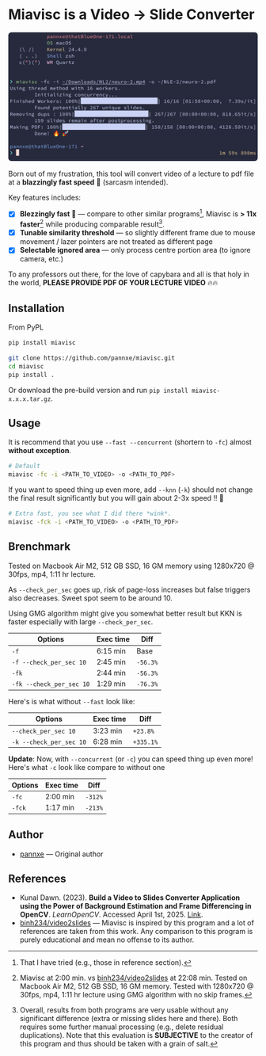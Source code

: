 # Miavisc is a Video → Slide Converter

![Screenshot](./img/image.png)

Born out of my frustration, this tool will convert video of a lecture to pdf file at a **blazzingly fast speed** 🚀 (sarcasm intended).

Key features includes:

- [x] **Blezzingly fast 🚀** — compare to other similar programs[^3], Miavisc is **> 11x faster**[^4] while producing comparable result[^5].
- [x] **Tunable similarity threshold** — so slightly different frame due to mouse movement / lazer pointers are not treated as different page
- [x] **Selectable ignored area** — only process centre portion area (to ignore camera, etc.)

[^3]: That I have tried (e.g., those in reference section).
[^4]: Miavisc at 2:00 min. vs [binh234/video2slides](https://github.com/binh234/video2slides) at 22:08 min. Tested on Macbook Air M2, 512 GB SSD, 16 GM memory. Tested with 1280x720 @ 30fps, mp4, 1:11 hr lecture using GMG algorithm with no skip frames.
[^5]:
    Overall, results from both programs are very usable without any significant difference (extra or missing slides here and there).
    Both requires some further manual processing (e.g., delete residual duplications).
    Note that this evaluation is **SUBJECTIVE** to the creator of this program and thus should be taken with a grain of salt.

To any professors out there, for the love of capybara and all is that holy in the world, **PLEASE PROVIDE PDF OF YOUR LECTURE VIDEO** 🔥🔥

## Installation

From PyPL
```bash
pip install miavisc
```

```bash
git clone https://github.com/pannxe/miavisc.git
cd miavisc
pip install .
```

Or download the pre-build version and run `pip install miavisc-x.x.x.tar.gz`.

## Usage

It is recommend that you use `--fast --concurrent` (shortern to `-fc`) almost **without exception**.

```bash
# Default
miavisc -fc -i <PATH_TO_VIDEO> -o <PATH_TO_PDF>
```

If you want to speed thing up even more, add `--knn` (`-k`) should not change the final result significantly but you will gain about 2-3x speed !! 🚀

```bash
# Extra fast, you see what I did there *wink*.
miavisc -fck -i <PATH_TO_VIDEO> -o <PATH_TO_PDF>
```

## Brenchmark

Tested on Macbook Air M2, 512 GB SSD, 16 GM memory using 1280x720 @ 30fps, mp4, 1:11 hr lecture.

As `--check_per_sec` goes up, risk of page-loss increases but false triggers also decreases. Sweet spot seem to be around 10.

Using GMG algorithm might give you somewhat better result but KKN is faster especially with large `--check_per_sec`.

| Options                  | Exec time | Diff     |
| ------------------------ | --------- | -------- |
| `-f`                     | 6:15 min  | Base     |
| `-f --check_per_sec 10`  | 2:45 min  | `-56.3%` |
| `-fk`                    | 2:44 min  | `-56.3%` |
| `-fk --check_per_sec 10` | 1:29 min  | `-76.3%` |

Here's is what without `--fast` look like:

| Options                 | Exec time | Diff      |
| ----------------------- | --------- | --------- |
| `--check_per_sec 10`    | 3:23 min  | `+23.8%`  |
| `-k --check_per_sec 10` | 6:28 min  | `+335.1%` |

**Update**: Now, with `--concurrent` (or `-c`) you can speed thing up even more! Here's what  `-c` look like compare to without one

| Options | Exec time | Diff    |
| ------- | --------- | ------- |
| `-fc`   | 2:00 min  | `-312%` |
| `-fck`  | 1:17 min  | `-213%` |

## Author

- [pannxe](https://github.com/pannxe) — Original author

## References

- Kunal Dawn. (2023). **Build a Video to Slides Converter Application using the Power of Background Estimation and Frame Differencing in OpenCV**. _LearnOpenCV_. Accessed April 1st, 2025. [Link](https://learnopencv.com/video-to-slides-converter-using-background-subtraction/).
- [binh234/video2slides](https://github.com/binh234/video2slides) — Miavisc is inspired by this program and a lot of references are taken from this work.
  Any comparison to this program is purely educational and mean no offense to its author.
